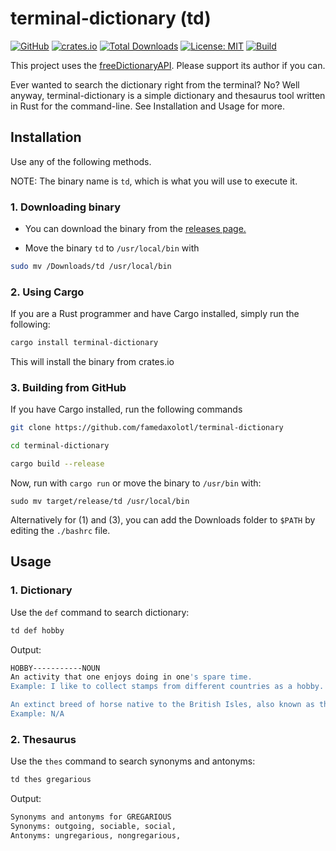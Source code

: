# terminal-dictionary (td)

[![GitHub](https://img.shields.io/badge/GitHub-Profile-blue?logo=github)](https://github.com/famedaxolotl)
[![crates.io](https://img.shields.io/crates/v/terminal-dictionary.svg)](https://crates.io/crates/terminal-dictionary)
[![Total Downloads](https://img.shields.io/crates/d/terminal-dictionary.svg)](https://crates.io/crates/terminal-dictionary)
[![License: MIT](https://img.shields.io/badge/License-MIT-yellow.svg)](https://opensource.org/licenses/MIT)
[![Build](https://github.com/famedaxolotl/terminal-dictionary/actions/workflows/rust.yml/badge.svg)](https://github.com/famedaxolotl/terminal-dictionary/releases)

This project uses the [freeDictionaryAPI](https://github.com/meetDeveloper/freeDictionaryAPI). Please support its author if you can.

Ever wanted to search the dictionary right from the terminal? No? Well anyway, terminal-dictionary is a simple dictionary and thesaurus tool written in Rust for the command-line. See Installation and Usage for more.

## Installation

Use any of the following methods.

NOTE: The binary name is `td`, which is what you will use to execute it.

### 1. Downloading binary

- You can download the binary from the [releases page.](https://github.com/famedaxolotl/terminal-dictionary/releases)

- Move the binary `td` to `/usr/local/bin` with

```bash
sudo mv /Downloads/td /usr/local/bin
```

### 2. Using Cargo

If you are a Rust programmer and have Cargo installed, simply run the following:

```bash
cargo install terminal-dictionary
```

This will install the binary from crates.io

### 3. Building from GitHub

If you have Cargo installed, run the following commands

```bash
git clone https://github.com/famedaxolotl/terminal-dictionary

cd terminal-dictionary

cargo build --release
```

Now, run with `cargo run` or move the binary to `/usr/bin` with:

`sudo mv target/release/td /usr/local/bin`

Alternatively for (1) and (3), you can add the Downloads folder to `$PATH` by editing the `./bashrc` file.

## Usage

### 1. Dictionary

Use the `def` command to search dictionary:

```bash
td def hobby

```

Output:

```bash
HOBBY-----------NOUN
An activity that one enjoys doing in one's spare time.
Example: I like to collect stamps from different countries as a hobby.

An extinct breed of horse native to the British Isles, also known as the Irish Hobby
Example: N/A
```

### 2. Thesaurus

Use the `thes` command to search synonyms and antonyms:

```sh
td thes gregarious
```

Output:

```bash
Synonyms and antonyms for GREGARIOUS
Synonyms: outgoing, sociable, social, 
Antonyms: ungregarious, nongregarious,
```
